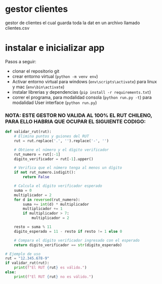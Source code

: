 # gestor clientes
 gestor de clientes el cual guarda toda la dat en un archivo llamado clientes.csv

# instalar e inicializar app
 Pasos a seguir:
 - clonar el repositorio git
 - crear entorno virtual (``` python -m venv env ```)
 - Activar entorno virtual para windows (``` env\scripts\activate ```) para linux y mac (``` env\bin\activate ```)
 - instalar librerias y dependencias (``` pip install -r requirements.txt ```)
 - correr el programa, para modalidad consola (``` python run.py -t ```) para modalidad User interface (``` python run.py ```)

### NOTA: ESTE GESTOR NO VALIDA AL 100% EL RUT CHILENO, PARA ELLO HABRIA QUE OCUPAR EL SIGUIENTE CODIGO:
```python
def validar_rut(rut):
    # Elimina puntos y guiones del RUT
    rut = rut.replace('.', '').replace('-', '')

    # Obtiene el número y el dígito verificador
    rut_numero = rut[:-1]
    digito_verificador = rut[-1].upper()

    # Verifica que el número tenga al menos un dígito
    if not rut_numero.isdigit():
        return False

    # Calcula el dígito verificador esperado
    suma = 0
    multiplicador = 2
    for d in reversed(rut_numero):
        suma += int(d) * multiplicador
        multiplicador += 1
        if multiplicador > 7:
            multiplicador = 2

    resto = suma % 11
    digito_esperado = 11 - resto if resto != 1 else 0

    # Compara el dígito verificador ingresado con el esperado
    return digito_verificador == str(digito_esperado)

# Ejemplo de uso
rut = "12.345.678-9"
if validar_rut(rut):
    print(f"El RUT {rut} es válido.")
else:
    print(f"El RUT {rut} no es válido.")
```